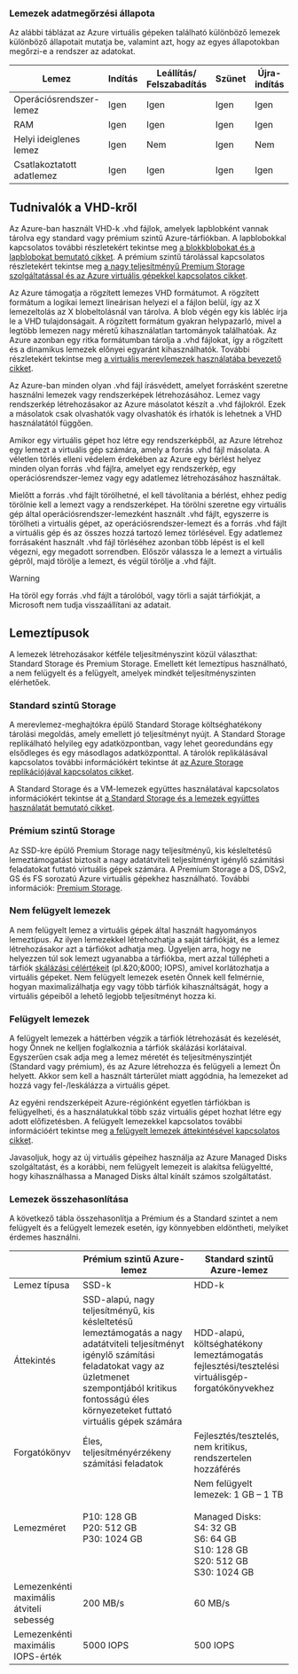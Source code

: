 ### <a name="disk-persistence"></a>Lemezek adatmegőrzési állapota 

Az alábbi táblázat az Azure virtuális gépeken található különböző lemezek különböző állapotait mutatja be, valamint azt, hogy az egyes állapotokban megőrzi-e a rendszer az adatokat.

| Lemez | Indítás | Leállítás/<br>Felszabadítás | Szünet | Újra-<br>indítás | Le-<br>állítás | Törlés | Hiba | Átméretezés | 
| ---- | ----- | ---- | ---- | ---- | ----  | ------ | ------- | ------ | 
| Operációsrendszer-lemez | Igen | Igen  | Igen | Igen | Igen  | Nem | Nem  | Igen | 
| RAM  | Igen | Igen | Igen | Igen | Nem   | Nem | Nem | Nem | 
| Helyi ideiglenes lemez | Igen | Nem | Igen | Nem | Nem  | Nem | Nem | Nem | 
| Csatlakoztatott adatlemez | Igen | Igen | Igen | Igen | Igen  | Igen | Igen | Igen | 

## <a name="about-vhds"></a>Tudnivalók a VHD-kről

Az Azure-ban használt VHD-k .vhd fájlok, amelyek lapblobként vannak tárolva egy standard vagy prémium szintű Azure-tárfiókban. A lapblobokkal kapcsolatos további részletekért tekintse meg [a blokkblobokat és a lapblobokat bemutató cikket](/rest/api/storageservices/fileservices/Understanding-Block-Blobs--Append-Blobs--and-Page-Blobs/). A prémium szintű tárolással kapcsolatos részletekért tekintse meg [a nagy teljesítményű Premium Storage szolgáltatással és az Azure virtuális gépekkel kapcsolatos cikket](../articles/storage/storage-premium-storage.md).

Az Azure támogatja a rögzített lemezes VHD formátumot. A rögzített formátum a logikai lemezt lineárisan helyezi el a fájlon belül, így az X lemezeltolás az X blobeltolásnál van tárolva. A blob végén egy kis lábléc írja le a VHD tulajdonságait. A rögzített formátum gyakran helypazarló, mivel a legtöbb lemezen nagy méretű kihasználatlan tartományok találhatóak. Az Azure azonban egy ritka formátumban tárolja a .vhd fájlokat, így a rögzített és a dinamikus lemezek előnyei egyaránt kihasználhatók. További részletekért tekintse meg [a virtuális merevlemezek használatába bevezető cikket](https://technet.microsoft.com/library/dd979539.aspx).

Az Azure-ban minden olyan .vhd fájl írásvédett, amelyet forrásként szeretne használni lemezek vagy rendszerképek létrehozásához. Lemez vagy rendszerkép létrehozásakor az Azure másolatot készít a .vhd fájlokról. Ezek a másolatok csak olvashatók vagy olvashatók és írhatók is lehetnek a VHD használatától függően.

Amikor egy virtuális gépet hoz létre egy rendszerképből, az Azure létrehoz egy lemezt a virtuális gép számára, amely a forrás .vhd fájl másolata. A véletlen törlés elleni védelem érdekében az Azure egy bérlést helyez minden olyan forrás .vhd fájlra, amelyet egy rendszerkép, egy operációsrendszer-lemez vagy egy adatlemez létrehozásához használtak.

Mielőtt a forrás .vhd fájlt törölhetné, el kell távolítania a bérlést, ehhez pedig törölnie kell a lemezt vagy a rendszerképet. Ha törölni szeretne egy virtuális gép által operációsrendszer-lemezként használt .vhd fájlt, egyszerre is törölheti a virtuális gépet, az operációsrendszer-lemezt és a forrás .vhd fájlt a virtuális gép és az összes hozzá tartozó lemez törlésével. Egy adatlemez forrásaként használt .vhd fájl törléséhez azonban több lépést is el kell végezni, egy megadott sorrendben. Először válassza le a lemezt a virtuális gépről, majd törölje a lemezt, és végül törölje a .vhd fájlt.

> [!WARNING]
> Ha töröl egy forrás .vhd fájlt a tárolóból, vagy törli a saját tárfiókját, a Microsoft nem tudja visszaállítani az adatait.
> 

## <a name="types-of-disks"></a>Lemeztípusok 

A lemezek létrehozásakor kétféle teljesítményszint közül választhat: Standard Storage és Premium Storage. Emellett két lemeztípus használható, a nem felügyelt és a felügyelt, amelyek mindkét teljesítményszinten elérhetőek.  

### <a name="standard-storage"></a>Standard szintű Storage 

A merevlemez-meghajtókra épülő Standard Storage költséghatékony tárolási megoldás, amely emellett jó teljesítményt nyújt. A Standard Storage replikálható helyileg egy adatközpontban, vagy lehet georedundáns egy elsődleges és egy másodlagos adatközponttal. A tárolók replikálásával kapcsolatos további információkért tekintse át [az Azure Storage replikációjával kapcsolatos cikket](../articles/storage/storage-redundancy.md). 

A Standard Storage és a VM-lemezek együttes használatával kapcsolatos információkért tekintse át [a Standard Storage és a lemezek együttes használatát bemutató cikket](../articles/storage/storage-standard-storage.md).

### <a name="premium-storage"></a>Prémium szintű Storage 

Az SSD-kre épülő Premium Storage nagy teljesítményű, kis késleltetésű lemeztámogatást biztosít a nagy adatátviteli teljesítményt igénylő számítási feladatokat futtató virtuális gépek számára. A Premium Storage a DS, DSv2, GS és FS sorozatú Azure virtuális gépekhez használható. További információk: [Premium Storage](../articles/storage/storage-premium-storage.md).

### <a name="unmanaged-disks"></a>Nem felügyelt lemezek

A nem felügyelt lemez a virtuális gépek által használt hagyományos lemeztípus. Az ilyen lemezekkel létrehozhatja a saját tárfiókját, és a lemez létrehozásakor azt a tárfiókot adhatja meg. Ügyeljen arra, hogy ne helyezzen túl sok lemezt ugyanabba a tárfiókba, mert azzal túllépheti a tárfiók [skálázási célértékeit](../articles/storage/storage-scalability-targets.md) (pl.&20;&000; IOPS), amivel korlátozhatja a virtuális gépeket. Nem felügyelt lemezek esetén Önnek kell felmérnie, hogyan maximalizálhatja egy vagy több tárfiók kihasználtságát, hogy a virtuális gépeiből a lehető legjobb teljesítményt hozza ki.

### <a name="managed-disks"></a>Felügyelt lemezek 

A felügyelt lemezek a háttérben végzik a tárfiók létrehozását és kezelését, hogy Önnek ne kelljen foglalkoznia a tárfiók skálázási korlátaival. Egyszerűen csak adja meg a lemez méretét és teljesítményszintjét (Standard vagy prémium), és az Azure létrehozza és felügyeli a lemezt Ön helyett. Akkor sem kell a használt tárterület miatt aggódnia, ha lemezeket ad hozzá vagy fel-/leskálázza a virtuális gépet. 

Az egyéni rendszerképeit Azure-régiónként egyetlen tárfiókban is felügyelheti, és a használatukkal több száz virtuális gépet hozhat létre egy adott előfizetésben. A felügyelt lemezekkel kapcsolatos további információért tekintse meg [a felügyelt lemezek áttekintésével kapcsolatos cikket](../articles/storage/storage-managed-disks-overview.md).

Javasoljuk, hogy az új virtuális gépeihez használja az Azure Managed Disks szolgáltatást, és a korábbi, nem felügyelt lemezeit is alakítsa felügyeltté, hogy kihasználhassa a Managed Disks által kínált számos szolgáltatást.

### <a name="disk-comparison"></a>Lemezek összehasonlítása

A következő tábla összehasonlítja a Prémium és a Standard szintet a nem felügyelt és a felügyelt lemezek esetén, így könnyebben eldöntheti, melyiket érdemes használni.

|    | Prémium szintű Azure-lemez | Standard szintű Azure-lemez |
|--- | ------------------ | ------------------- |
| Lemez típusa | SSD-k | HDD-k  |
| Áttekintés  | SSD-alapú, nagy teljesítményű, kis késleltetésű lemeztámogatás a nagy adatátviteli teljesítményt igénylő számítási feladatokat vagy az üzletmenet szempontjából kritikus fontosságú éles környezeteket futtató virtuális gépek számára | HDD-alapú, költséghatékony lemeztámogatás fejlesztési/tesztelési virtuálisgép-forgatókönyvekhez |
| Forgatókönyv  | Éles, teljesítményérzékeny számítási feladatok | Fejlesztés/tesztelés, nem kritikus, <br>rendszertelen hozzáférés |
| Lemezméret | P10: 128 GB<br>P20: 512 GB<br>P30: 1024 GB | Nem felügyelt lemezek: 1 GB – 1 TB <br><br>Managed Disks:<br> S4: 32 GB <br>S6: 64 GB <br>S10: 128 GB <br>S20: 512 GB <br>S30: 1024 GB |
| Lemezenkénti maximális átviteli sebesség | 200 MB/s | 60 MB/s |
| Lemezenkénti maximális IOPS-érték | 5000 IOPS | 500 IOPS |

<!--HONumber=Feb17_HO3-->


